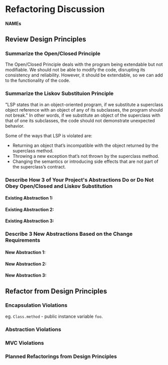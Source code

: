 # Refactoring Discussion

#### NAMEs

## Review Design Principles

### Summarize the Open/Closed Principle
The Open/Closed Principle deals with the program being extendable
but not modifiable. We should not be able to modify the code, disrupting
its consistency and reliability. However, it should be extendable, so we
can add to the functionality of the code.

### Summarize the Liskov Substituion Principle

"LSP states that in an object-oriented program, if we substitute
a superclass object reference with an object of any of its subclasses,
the program should not break." In other words, if we substitute an object
of the superclass with that of one its subclasses, the code should not 
demonstrate unexpected behavior. 

Some of the ways that LSP is violated are:
* Returning an object that’s incompatible with the object returned by the superclass method.
* Throwing a new exception that’s not thrown by the superclass method.
* Changing the semantics or introducing side effects that are not part of the superclass’s contract.


### Describe How 3 of Your Project's Abstractions Do or Do Not Obey Open/Closed and Liskov Substitution

#### Existing Abstraction 1:


#### Existing Abstraction 2:


#### Existing Abstraction 3:


### Describe 3 New Abstractions Based on the Change Requirements

#### New Abstraction 1:


#### New Abstraction 2:


#### New Abstraction 3:


## Refactor from Design Principles

### Encapsulation Violations

eg. `Class.method` - public instance variable `foo`.


### Abstraction Violations


### MVC Violations


### Planned Refactorings from Design Principles

